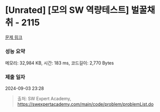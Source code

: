 # [Unrated] [모의 SW 역량테스트] 벌꿀채취 - 2115 

[문제 링크](https://swexpertacademy.com/main/code/problem/problemDetail.do?contestProbId=AV5V4A46AdIDFAWu) 

### 성능 요약

메모리: 32,984 KB, 시간: 183 ms, 코드길이: 2,770 Bytes

### 제출 일자

2024-09-03 23:28



> 출처: SW Expert Academy, https://swexpertacademy.com/main/code/problem/problemList.do
